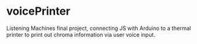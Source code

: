 # voicePrinter
Listening Machines final project, connecting JS with Arduino to a thermal printer to print out chroma information via user voice input.
